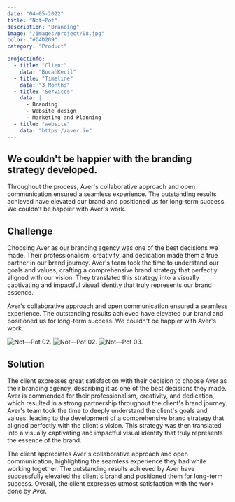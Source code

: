 ```yaml
---
date: "04-05-2022"
title: "Not—Pot"
description: "Branding"
image: "/images/project/08.jpg"
color: "#C4D209"
category: "Product"

projectInfo:
  - title: "Client"
    data: "BocahKecil"
  - title: "Timeline"
    data: "3 Months"
  - title: "Services"
    data: |
      - Branding
      - Website design
      - Marketing and Planning
  - title: "website"
    data: "https://aver.io"
---
```


## We couldn't be happier with the branding strategy developed.

Throughout the process, Aver's collaborative approach and open communication ensured a seamless experience. The outstanding results achieved have elevated our brand and positioned us for long-term success. We couldn't be happier with Aver's work.

## Challenge

Choosing Aver as our branding agency was one of the best decisions we made. Their professionalism, creativity, and dedication made them a true partner in our brand journey. Aver's team took the time to understand our goals and values, crafting a comprehensive brand strategy that perfectly aligned with our vision. They translated this strategy into a visually captivating and impactful visual identity that truly represents our brand essence.

Aver's collaborative approach and open communication ensured a seamless experience. The outstanding results achieved have elevated our brand and positioned us for long-term success. We couldn't be happier with Aver's work.


<div class="image columns-1 sm:columns-2 md:columns-3 gap-8">

![Not—Pot 02.](/images/project/08-01.jpg)
![Not—Pot 02.](/images/project/08-02.jpg)
![Not—Pot 03.](/images/project/08-03.jpg)
</div>


## Solution

The client expresses great satisfaction with their decision to choose Aver as their branding agency, describing it as one of the best decisions they made. Aver is commended for their professionalism, creativity, and dedication, which resulted in a strong partnership throughout the client's brand journey. Aver's team took the time to deeply understand the client's goals and values, leading to the development of a comprehensive brand strategy that aligned perfectly with the client's vision. This strategy was then translated into a visually captivating and impactful visual identity that truly represents the essence of the brand.

The client appreciates Aver's collaborative approach and open communication, highlighting the seamless experience they had while working together. The outstanding results achieved by Aver have successfully elevated the client's brand and positioned them for long-term success. Overall, the client expresses utmost satisfaction with the work done by Aver.